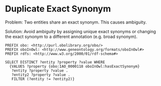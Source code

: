 # Duplicate Exact Synonym

Problem: Two entities share an exact synonym. This causes ambiguity.

Solution: Avoid ambiguity by assigning unique exact synonyms or changing the exact synonym to a different annotation (e.g. broad synonym).

```sparql
PREFIX obo: <http://purl.obolibrary.org/obo/>
PREFIX oboInOwl: <http://www.geneontology.org/formats/oboInOwl#>
PREFIX rdfs: <http://www.w3.org/2000/01/rdf-schema#>

SELECT DISTINCT ?entity ?property ?value WHERE
  {VALUES ?property {obo:IAO_0000118 oboInOwl:hasExactSynonym}
   ?entity ?property ?value .
   ?entity2 ?property ?value .
   FILTER (?entity != ?entity2)}
```
